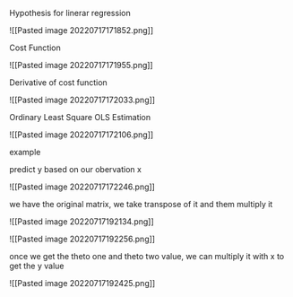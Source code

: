 Hypothesis for linerar regression


![[Pasted image 20220717171852.png]]


Cost Function

![[Pasted image 20220717171955.png]]

Derivative of cost function


![[Pasted image 20220717172033.png]]


Ordinary Least Square OLS Estimation

![[Pasted image 20220717172106.png]]

example

predict y based on our obervation x

![[Pasted image 20220717172246.png]]

we have the original matrix, we take transpose of it and them multiply it

![[Pasted image 20220717192134.png]]

![[Pasted image 20220717192256.png]]

once we get the theto one and theto two value, we can multiply it with x to get the y value

![[Pasted image 20220717192425.png]]



